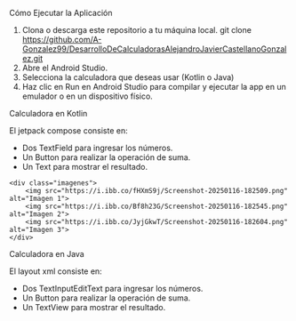 Cómo Ejecutar la Aplicación
1. Clona o descarga este repositorio a tu máquina local.
git clone https://github.com/A-Gonzalez99/DesarrolloDeCalculadorasAlejandroJavierCastellanoGonzalez.git
2. Abre el Android Studio.
3. Selecciona la calculadora que deseas usar (Kotlin o Java)
4. Haz clic en Run en Android Studio para compilar y ejecutar la app en un emulador o en un dispositivo físico.

Calculadora en Kotlin

El jetpack compose consiste en:
- Dos TextField para ingresar los números.
- Un Button para realizar la operación de suma.
- Un Text para mostrar el resultado.
<!DOCTYPE html>
<html lang="es">
<head>
    <meta charset="UTF-8">
    <meta name="viewport" content="width=device-width, initial-scale=1.0">
    <title>Imágenes en fila</title>
    <style>
        .imagenes {
            display: flex;
            justify-content: space-between;
        }
        .imagenes img {
            width: 100px; /* Ajusta el tamaño aquí */
            height: auto;
        }
    </style>
</head>
<body>

    <div class="imagenes">
        <img src="https://i.ibb.co/fHXmS9j/Screenshot-20250116-182509.png" alt="Imagen 1">
        <img src="https://i.ibb.co/Bf8h23G/Screenshot-20250116-182545.png" alt="Imagen 2">
        <img src="https://i.ibb.co/JyjGkwT/Screenshot-20250116-182604.png" alt="Imagen 3">
    </div>

</body>
</html>


Calculadora en Java

El layout xml consiste en:
- Dos TextInputEditText para ingresar los números.
- Un Button para realizar la operación de suma.
- Un TextView para mostrar el resultado.